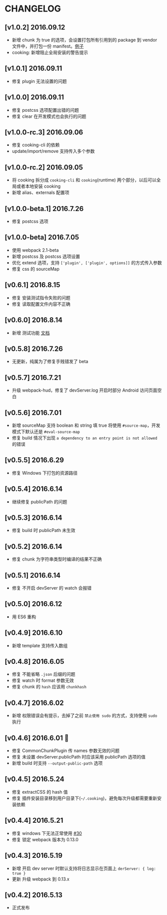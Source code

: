 # CHANGELOG

## [v1.0.2] 2016.09.12
- 新增 chunk 为 true 的选项，会设置打包所有引用到的 package 到 vendor 文件中，并打包一份 manifest。[例子](https://github.com/vuejs-templates/webpack/blob/dist/template/build/webpack.prod.conf.js#L62-L81)
- cooking: 新增阻止全局安装的警告提示

## [v1.0.1] 2016.09.11
- 修复 plugin 无法设置的问题

## [v1.0.0] 2016.09.11
- 修复 postcss 选项配置出错的问题
- 修复 clear 在开发模式也会执行的问题

## [v1.0.0-rc.3] 2016.09.06
- 修复 cooking-cli 的依赖
- update/import/remove 支持传入多个参数

## [v1.0.0-rc.2] 2016.09.05
- 将 cooking 拆分成 `cooking-cli` 和 `cooking`(runtime) 两个部分，以后可以全局或者本地安装 cooking
- 新增 alias、externals 配置项

## [v1.0.0-beta.1] 2016.7.26
- 修复 postcss 选项

## [v1.0.0-beta] 2016.7.05
- 使用 webpack 2.1-beta
- 新增 postcss 及 postcss 选项设置
- 优化 extend 选项，支持 `['plugin', ['plugin', options]]` 的方式传入参数
- 修复 css 的 sourceMap

## [v0.6.1] 2016.8.15
- 修复 安装测试指令失败的问题
- 修复 读取配置文件内容不正确

## [v0.6.0] 2016.8.14
- 新增 测试功能 [文档](http://cookingjs.github.io/test.html)

## [v0.5.8] 2016.7.26
- 无更新，纯属为了修复手贱错发了 beta

## [v0.5.7] 2016.7.21
- 升级 webpack-hud，修复了 devServer.log 开启时部分 Android 访问页面空白

## [v0.5.6] 2016.7.01
- 新增 sourceMap 支持 boolean 和 string 填 true 将使用 `#source-map`，开发模式下默认还是 `#eval-source-map`
- 修复 build 情况下出现 `a dependency to an entry point is not allowed` 的错误

## [v0.5.5] 2016.6.29
- 修复 Windows 下打包的资源路径

## [v0.5.4] 2016.6.14
- 继续修复 publicPath 的问题

## [v0.5.3] 2016.6.14
- 修复 build 时 publicPath 未生效

## [v0.5.2] 2016.6.14
- 修复 chunk 为字符串类型时编译的结果不正确

## [v0.5.1] 2016.6.14
- 修复 不开启 devServer 的 watch 会报错

## [v0.5.0] 2016.6.12
- 用 ES6 重构

## [v0.4.9] 2016.6.10
- 新增 template 支持传入数组


## [v0.4.8] 2016.6.05
- 修复 不能省略 `.json` 后缀的问题
- 修复 watch 时 format 参数无效
- 修复 chunk 的 `hash` 应该用 `chunkhash`

## [v0.4.7] 2016.6.02
- 新增 权限错误会有提示，去掉了之前 `禁止使用 sudo` 的方式，支持使用 `sudo` 执行

## [v0.4.6] 2016.6.01 🎁
- 修复 CommonChunkPlugin 传 names 参数无效的问题
- 修复 未设置 devServer.publicPath 时应该采用 publicPath 选项的值
- 新增 build 时支持 `--output-public-path` 选项

## [v0.4.5] 2016.5.24
- 修复 extractCSS 的 hash 值
- 修复 插件安装目录移到用户目录下(`~/.cooking`)，避免每次升级都需要重新安装依赖

## [v0.4.4] 2016.5.21
- 修复 windows 下无法正常使用 [#30](https://github.com/ElemeFE/cooking/issues/30)
- 修复 锁定 webpack 版本为 0.13.0

## [v0.4.3] 2016.5.19
- 新增 开启 dev server 时默认支持将日志显示在页面上 `derServer: { log: true }`
- 更新 升级 webpack 到 0.13.x

## [v0.4.2] 2016.5.13
- 正式发布
